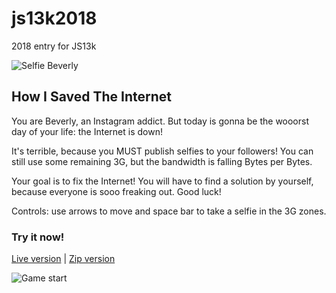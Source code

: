 # js13k2018

2018 entry for JS13k

![Selfie Beverly](https://i.imgur.com/nqKYaJc.png)

## How I Saved The Internet

You are Beverly, an Instagram addict. But today is gonna be the wooorst day of your life: the Internet is down!

It's terrible, because you MUST publish selfies to your followers! You can still use some remaining 3G, but the bandwidth is falling Bytes per Bytes.

Your goal is to fix the Internet! You will have to find a solution by yourself, because everyone is sooo freaking out.
Good luck!

Controls: use arrows to move and space bar to take a selfie in the 3G zones.

### Try it now!
[Live version](https://js13kgames.com/entries/how-i-saved-the-internet) | [Zip version](https://github.com/glevoux/js13k2018/raw/master/dist/HowISaveTheInternet.zip)

![Game start](https://i.imgur.com/HCWGoUx.png)

